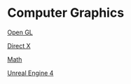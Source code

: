 # Computer Graphics


[Open GL](https://github.com/NelsonBilber/CG/blob/master/open_gl.md)

[Direct X](https://github.com/NelsonBilber/CG/blob/master/direct_x.md)

[Math](https://github.com/NelsonBilber/CG/blob/master/math.md)

[Unreal Engine 4](https://github.com/NelsonBilber/CG/blob/master/unreal_engine.md)

